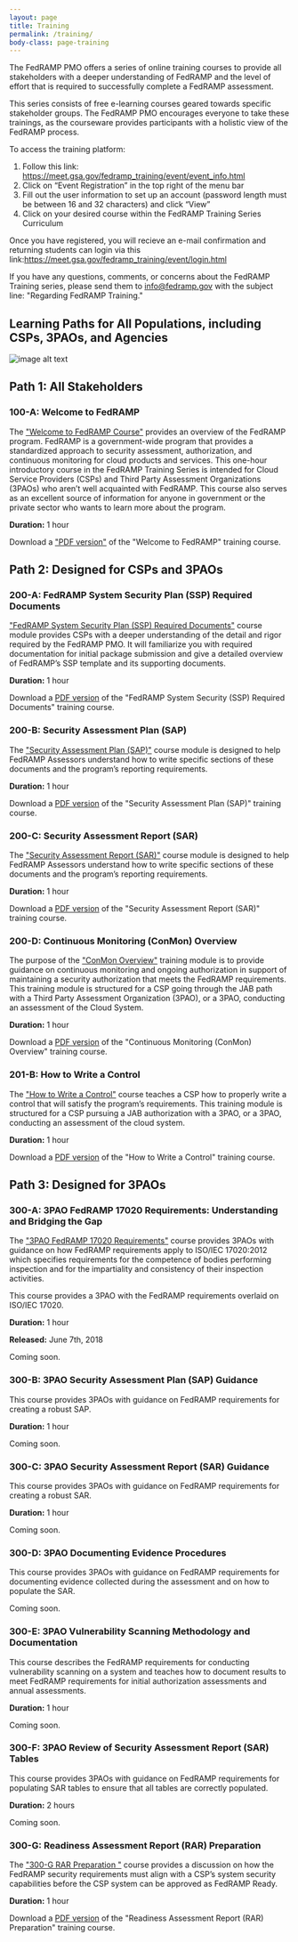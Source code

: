 ```yaml
---
layout: page
title: Training
permalink: /training/
body-class: page-training
---
```



The FedRAMP PMO offers a series of online training courses to provide all stakeholders with a deeper understanding of FedRAMP and the level of effort that is required to successfully complete a FedRAMP assessment.

This series consists of free e-learning courses geared towards specific stakeholder groups. The FedRAMP PMO encourages everyone to take these trainings, as the courseware provides participants with a holistic view of the FedRAMP process.

To access the training platform: 
1. Follow this link: <a href="https://meet.gsa.gov/fedramp_training/event/event_info.html">https://meet.gsa.gov/fedramp_training/event/event_info.html</a>
2. Click on “Event Registration” in the top right of the menu bar
3. Fill out the user information to set up an account (password length must be between 16 and 32 characters) and click “View”
4. Click on your desired course within the FedRAMP Training Series Curriculum  

Once you have registered, you will recieve an e-mail confirmation and returning students can login via this link:<a href="https://meet.gsa.gov/fedramp_training/event/login.html">https://meet.gsa.gov/fedramp_training/event/login.html</a>

If you have any questions, comments, or concerns about the FedRAMP Training series, please send them to <a href="info@fedramp.gov">info@fedramp.gov</a> with the subject line: "Regarding FedRAMP Training."
## Learning Paths for All Populations, including CSPs, 3PAOs, and Agencies

![image alt text](../assets/img/learning-path.png)
<div id="path-one">
<h2>Path 1: All Stakeholders</h2>
		<h3 class="accordion">100-A: Welcome to FedRAMP</h3>
		<div class="panel">
		<p>The <a href="https://meet.gsa.gov/fedramp_training/event/event_info.html">"Welcome to FedRAMP Course"</a> provides an overview of the FedRAMP program. FedRAMP is a government-wide program that provides a standardized approach to security assessment, authorization, and continuous monitoring for cloud products and services. This one-hour introductory course in the FedRAMP Training Series is intended for Cloud Service Providers (CSPs) and Third Party Assessment Organizations (3PAOs) who aren’t well acquainted with FedRAMP. This course also serves as an excellent source of information for anyone in government or the private sector who wants to learn more about the program.</p>

<p><strong>Duration:</strong> 1 hour</p>
		
<p>Download a <a href="{{site.baseurl}}/assets/resources/training/100-A-FedRAMP-Training-Welcome-to-FedRAMP.pdf">"PDF version"</a> of the "Welcome to FedRAMP" training course.</p>
</div>
</div>
<div id="path-two">
<h2>Path 2: Designed for CSPs and 3PAOs</h2>
		<h3 class="accordion">200-A: FedRAMP System Security Plan (SSP) Required Documents</h3>
			<div class="panel">
			<p><a href="https://meet.gsa.gov/fedramp_training/event/event_info.html">"FedRAMP System Security Plan (SSP) Required Documents"</a> course module provides CSPs with a deeper understanding of the detail and rigor required by the FedRAMP PMO. It will familiarize you with required documentation for initial package submission and give a detailed overview of FedRAMP’s SSP template and its supporting documents.</p>

<p><strong>Duration:</strong> 1 hour</p>

<p>Download a <a href="{{site.baseurl}}/assets/resources/training/200-A-FedRAMP-Training-FedRAMP-System-Security-Plan-SSP-Required-Documents.pdf">PDF version</a> of the "FedRAMP System Security (SSP) Required Documents" training course.</p>
</div>

<h3 class="accordion">200-B: Security Assessment Plan (SAP)</h3>
<div class="panel">
<p>The <a href="https://www.youtube.com/watch?v=k4IfvfqrZic">"Security Assessment Plan (SAP)"</a> course module is designed to help FedRAMP Assessors understand how to write specific sections of these documents and the program’s reporting requirements.</p>

<p><strong>Duration:</strong> 1 hour</p>

<p>Download a <a href="{{site.baseurl}}/assets/resources/training/200-B-FedRAMP-Training-Security-Assessment-Plan-SAP.pdf">PDF version</a> of the "Security Assessment Plan (SAP)" training course.</p>
</div>

<h3 class="accordion">200-C: Security Assessment Report (SAR)</h3>
<div class="panel">
<p>The <a href="https://meet.gsa.gov/fedramp_training/event/event_info.html">"Security Assessment Report (SAR)"</a> course module is designed to help FedRAMP Assessors understand how to write specific sections of these documents and the program’s reporting requirements.</p>

<p><strong>Duration:</strong> 1 hour</p>

<p>Download a <a href="{{site.baseurl}}/assets/resources/training/200-C-FedRAMP-Training-Security-Assessment-Report-SAR.pdf">PDF version</a> of the "Security Assessment Report (SAR)" training course.</p>
</div>

<h3 class="accordion">200-D: Continuous Monitoring (ConMon) Overview</h3>
<div class="panel">
<p>The purpose of the <a href="https://meet.gsa.gov/fedramp_training/event/event_info.html">"ConMon Overview"</a> training module is to provide guidance on continuous monitoring and ongoing authorization in support of maintaining a security authorization that meets the FedRAMP requirements. This training module is structured for a CSP going through the JAB path with a Third Party Assessment Organization (3PAO), or a 3PAO, conducting an assessment of the Cloud System.</p>

<p><strong>Duration:</strong> 1 hour</p>

<p>Download a <a href="{{site.baseurl}}/assets/resources/training/200-D-FedRAMP-Training-Continuous-Monitoring-ConMon-Overview.pdf">PDF version</a> of the "Continuous Monitoring (ConMon) Overview" training course.</p>
</div>

<h3 class="accordion">201-B: How to Write a Control</h3>
<div class="panel">
<p>The <a href="https://meet.gsa.gov/fedramp_training/event/event_info.html">"How to Write a Control"</a> course teaches a CSP how to properly write a control that will satisfy the program’s requirements. This training module is structured for a CSP pursuing a JAB authorization with a 3PAO, or a 3PAO, conducting an assessment of the cloud system.</p>

<p><strong>Duration:</strong> 1 hour</p>

<p>Download a <a href="{{site.baseurl}}/assets/resources/training/201-B-FedRAMP-Training-How-to-Write-a-Control.pdf">PDF version</a> of the "How to Write a Control" training course.</p>
</div>

</div>
<div id="path-three">
<h2>Path 3: Designed for 3PAOs</h2>

<h3 class="accordion">300-A: 3PAO FedRAMP 17020 Requirements: Understanding and Bridging the Gap</h3>
<div class="panel">
	
<p>The <a href="https://meet.gsa.gov/fedramp_training/event/event_info.html">"3PAO FedRAMP 17020 Requirements"</a> course provides 3PAOs with guidance on how FedRAMP requirements apply to ISO/IEC 17020:2012 which specifies requirements for the competence of bodies performing inspection and for the impartiality and consistency of their inspection activities.</p>
	

<p>This course provides a 3PAO with the FedRAMP requirements overlaid on ISO/IEC 17020.</p>

<p><strong>Duration:</strong> 1 hour</p>

<p><strong>Released:</strong> June 7th, 2018</p>

<p>Coming soon.</p>
</div>

<h3 class="accordion">300-B: 3PAO Security Assessment Plan (SAP) Guidance</h3>
<div class="panel">
<p>This course provides 3PAOs with guidance on FedRAMP requirements for creating a robust SAP.</p>

<p><strong>Duration:</strong> 1 hour</p>

<p>Coming soon.</p>
</div>

<h3 class="accordion">300-C: 3PAO Security Assessment Report (SAR) Guidance</h3>
<div class="panel">
<p>This course provides 3PAOs with guidance on FedRAMP requirements for creating a robust SAR.</p>

<p><strong>Duration:</strong> 1 hour</p>

<p>Coming soon.</p>
</div>

<h3 class="accordion">300-D: 3PAO Documenting Evidence Procedures</h3>
<div class="panel">
<p>This course provides 3PAOs with guidance on FedRAMP requirements for documenting evidence collected during the assessment and on how to populate the SAR.</p>

<p>Coming soon.</p>
</div>

<h3 class="accordion">300-E: 3PAO Vulnerability Scanning Methodology and Documentation</h3>
<div class="panel">
<p>This course describes the FedRAMP requirements for conducting vulnerability scanning on a system and teaches how to document results to meet FedRAMP requirements for initial authorization assessments and annual assessments.</p>

<p><strong>Duration:</strong> 1 hour</p>

<p>Coming soon.</p>
</div>

<h3 class="accordion">300-F: 3PAO Review of Security Assessment Report (SAR) Tables</h3>
<div class="panel">
<p>This course provides 3PAOs with guidance on FedRAMP requirements for populating SAR tables to ensure that all tables are correctly populated.</p>

<p><strong>Duration:</strong> 2 hours</p>

<p>Coming soon.</p>
</div>

<h3 class="accordion">300-G: Readiness Assessment Report (RAR) Preparation</h3>
<div class="panel">
<p>The <a href="https://meet.gsa.gov/fedramp_training/event/event_info.html">"300-G RAR Preparation "</a> course provides a discussion on how the FedRAMP security requirements must align with a CSP’s system security capabilities before the CSP system can be approved as FedRAMP Ready.</p>

<p><strong>Duration:</strong> 1 hour</p>

<p>Download a <a href="{{site.baseurl}}/assets/resources/training/300-G_3PAO-Readiness-Assessment-Report-RAR-Preparation.pdf">PDF version</a> of the "Readiness Assessment Report (RAR) Preparation" training course.</p>
</div>

</div>
